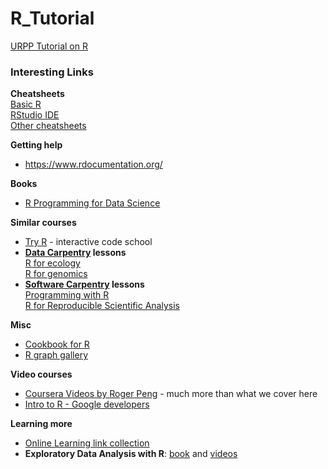 R_Tutorial
==========

[URPP Tutorial on R](http://milchmolch.github.io/R_Tutorial/)


### Interesting Links
   
**Cheatsheets**  
   [Basic R](https://www.rstudio.com/wp-content/uploads/2016/10/r-cheat-sheet-3.pdf)  
   [RStudio IDE](https://www.rstudio.com/wp-content/uploads/2016/01/rstudio-IDE-cheatsheet.pdf)  
   [Other cheatsheets](https://www.rstudio.com/resources/cheatsheets/)  

**Getting help**
- https://www.rdocumentation.org/

**Books**  
- [R Programming for Data Science](https://leanpub.com/rprogramming)

**Similar courses**  
- [Try R](http://tryr.codeschool.com/) - interactive code school
- **[Data Carpentry](http://www.datacarpentry.org/lessons/) lessons**  
    [R for ecology](http://www.datacarpentry.org/R-ecology-lesson/)  
    [R for genomics](http://www.datacarpentry.org/R-genomics/)     
- **[Software Carpentry](http://software-carpentry.org/lessons/) lessons**  
    [Programming with R](http://swcarpentry.github.io/r-novice-inflammation/)  
    [R for Reproducible Scientific Analysis](http://swcarpentry.github.io/r-novice-gapminder/)

**Misc**  
- [Cookbook for R](http://www.cookbook-r.com/)
- [R graph gallery](http://www.r-graph-gallery.com/)

**Video courses**  
- [Coursera Videos by Roger Peng](http://blog.revolutionanalytics.com/2012/12/coursera-videos.html) - much more than what we cover here
- [Intro to R - Google developers](https://www.youtube.com/playlist?list=PLOU2XLYxmsIK9qQfztXeybpHvru-TrqAP)

**Learning more**  
- [Online Learning link collection](https://www.rstudio.com/online-learning/#R)
- **Exploratory Data Analysis with R**: [book](https://leanpub.com/exdata) and [videos](https://www.youtube.com/watch?v=6lOvA_y7p7w&list=PLjTlxb-wKvXPhZ7tQwlROtFjorSj9tUyZ) 
